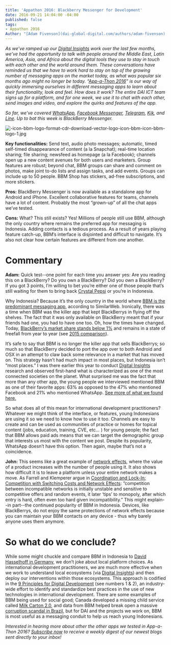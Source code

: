 ```yaml
---
title: 'Appathon 2016: Blackberry Messenger for Development'
date: 2016-09-21 14:04:00 -04:00
published: false
tags:
- Appathon 2016
Author: "[Adam Fivenson](dai-global-digital.com/authors/adam-fivenson) & [John DeRiggi](dai-global-digital.com/authors/john-deriggi/)"
---
```


*As we’ve ramped up our [Digital Insights](http://dai-global-digital.com/tags/?tag=digital-insights) work over the last few months, we’ve had the opportunity to talk with people around the Middle East, Latin America, Asia, and Africa about the digital tools they use to stay in touch with each other and the world around them. These conversations have reminded us that we have to work hard to stay on top of the growing number of messaging apps on the market today, as what was popular six months ago might no longer be today. “[App-a-Thon 2016](http://dai-global-digital.com/tags/?tag=appathon-2016)” is our way of quickly immersing ourselves in different messaging apps to learn about their functionality, look and feel. How does it work? The entire DAI ICT team signs up for a platform, and for one week, we use it to chat with each other, send images and video, and explore the quirks and features of the app.*

*So far, we’ve covered [WhatsApp](http://dai-global-digital.com/whatsapp-appathon-2016.html), [Facebook Messenger](http://dai-global-digital.com/facebook-messenger.html), [Telegram](http://dai-global-digital.com/app-a-thon-2016-telegram-for-development.html), [Kik](http://dai-global-digital.com/appathon-2016-kik-for-development.html), and [Line](http://dai-global-digital.com/app-a-thon-2016-line-for-development.html). Up to bat this week is BlackBerry Messenger.*

<!--more-->

![-icon-bbm-logo-format-cdr-download-vector-logo-icon-bbm-icon-bbm-logo-1.jpg](/uploads/-icon-bbm-logo-format-cdr-download-vector-logo-icon-bbm-icon-bbm-logo-1.jpg)

**Key functionalities:** Send text, audio photo messages; automatic, timed self-timed disappearance of content (a la Snapchat); real-time location sharing; file sharing; newsfeed as homepage (a la Facebook); channels open up a new content avenues for both users and marketers. Group features are robust; beyond chat, BBM groups can share and comment on photos, make joint to-do lists and assign tasks, and add events. Groups can include up to 50 people. BBM Shop has stickers, ad-free subscriptions, and more stickers.

**Pros:** BlackBerry Messenger is now available as a standalone app for Android and iPhone. Excellent collaborative features for teams, channels have a lot of content. Probably the most “grown-up” of all the chat apps we’ve tested.

**Cons:** What? This still exists? Yes! Millions of people still use BBM, although the only country where remains the preferred app for messaging is Indonesia. Adding contacts is a tedious process. As a result of years playing feature catch-up, BBM’s interface is disjointed and difficult to navigate. It’s also not clear how certain features are different from one another.

# **Commentary**

**Adam:** Quick test--one point for each time you answer yes: Are you reading this on a BlackBerry? Do you own a BlackBerry? Did you own a BlackBerry? If you got 3 points, I’m willing to bet you’re either one of those people that’s still waiting for them to bring back [Crystal Pepsi](https://www.youtube.com/watch?v=KPvyq_KmXhc) or you’re in Indonesia.

Why Indonesia? Because it’s the only country in the world where [BBM is the predominant messaging app](https://www.similarweb.com/blog/worldwide-messaging-apps), according to SimilarWeb. Ironically, there was a time when BBM was the killer app that kept BlackBerrys in flying off the shelves. The fact that it was only available on BlackBerry meant that if your friends had one, you had to have one too. Oh, how the times have changed. Today, [BlackBerry’s market share stands below 1%](http://bgr.com/2016/05/23/smartphone-market-share-q1-2016/) and remains in a state of freefall from year to year (see [2015 comparison](http://bgr.com/2016/05/23/smartphone-market-share-q1-2016/)).

It’s safe to say that BBM is no longer the killer app that sells BlackBerrys; so much so that BlackBerry decided to port the app over to both Android and OSX in an attempt to claw back some relevance in a market that has moved on. This strategy hasn’t had much impact in most places, but Indonesia isn’t “most places.” I was there earlier this year to conduct [Digital Insights](http://dai-global-digital.com/where-whatsapp-is-just-another-bbm-clone-digital-insights-indonesia.html) research and observed first-hand what is characterized as one of the most connected societies on the planet. What surprised me was the fact that more than any other app, the young people we interviewed mentioned BBM as one of their favorite apps: 63% as opposed to the 47% who mentioned Facebook and 21% who mentioned WhatsApp. [See more of what we found here.](http://dai-global-digital.com/where-whatsapp-is-just-another-bbm-clone-digital-insights-indonesia.html)

So what does all of this mean for international development practitioners? Whatever we might think of the interface, or features, young Indonesians are using it so we need to know how to use it too. Channels are easy to create and can be used as communities of practice or homes for topical content (jobs, education, training, CVE, etc… ) for young people; the fact that BBM allows paid ads means that we can target the demographic group that interests us most with the content we post. Despite its popularity, WhatsApp doesn’t have this option. Then again, maybe that’s not a coincidence.

**John:** This seems like a great example of [network effects](https://en.wikipedia.org/wiki/Network_effect), where the value of a product increases with the number of people using it. It also shows how difficult it is to leave a platform unless your entire network makes a move. As Farrell and Klemperer argue in [Coordination and Lock-In: Competition with Switching Costs and Network Effects](http://www.sciencedirect.com/science/article/pii/S1573448X06030317): ”competition between incompatible networks is initially unstable and sensitive to competitive offers and random events, it later ‘tips’ to monopoly, after which entry is hard, often even too hard given incompatibility.” This might explain--in part--the continued popularity of BBM in Indonesia. Devices, like BlackBerrys, do not enjoy the same protections of network effects because you can maintain your BBM contacts on any device - thus why barely anyone uses them anymore.

# **So what do we conclude?**

While some might chuckle and compare BBM in Indonesia to [David Hasselhoff in Germany](https://www.buzzfeed.com/philippjahner/hoff-all-hoff-and-nothing-but-the-hoff?utm_term=.jvowWMnEG#.olg9vJ8xY), we don’t joke about local platform choices. As international development practitioners, we are much more effective when we work to understand local ecosystems (via [Digital Insights](http://dai-global-digital.com/tags/?tag=digital-insights)) and then deploy our interventions within those ecosystems. This approach is codified in the [9 Principles for Digital Development](http://digitalprinciples.org/) (see numbers 1 & 2), an industry-wide effort to identify and standardize best practices in the use of new technologies in international development. There are some examples of BBM being used for social good; Canada developed a missing child service called [Milk Carton 2.0](https://www.youtube.com/watch?v=b7C7pV423Zc), and data from BBM helped break open a massive [corruption scandal in Brazil](http://www.digitaltrends.com/mobile/bbm-helps-uncover-brazilian-corruption-scandal/), but for DAI and the projects we work on, BBM is most useful as a messaging conduit to help us reach young Indonesians.

*Interested in hearing more about other the other apps we tested in App-a-Thon 2016? [Subscribe now](https://confirmsubscription.com/h/r/066AFBA15492935C) to receive a weekly digest of our newest blogs sent directly to your inbox!*